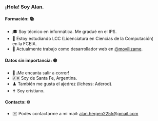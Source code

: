 ### ¡Hola! Soy Alan.

#### Formación: 📚
- 🎓 Soy técnico en informática. Me gradué en el IPS.
- 🌱 Estoy estudiando LCC (Licenciatura en Ciencias de la Computación) en la FCEIA.
- 🏢 Actualmente trabajo como desarrollador web en <a href=www.github.com/movilizame>@movilizame<a/>.

#### Datos sin importancia: 🟡
- 👟 ¡Me encanta salir a correr!
- 🇦🇷 Soy de Santa Fe, Argentina.
- ♟️ También me gusta el ajedrez (lichess: Aderod).
- ✝️ Soy cristiano.

#### Contacto: 🌐
- ✉️ Podes contactarme a mi mail: alan.hergen2255@gmail.com
